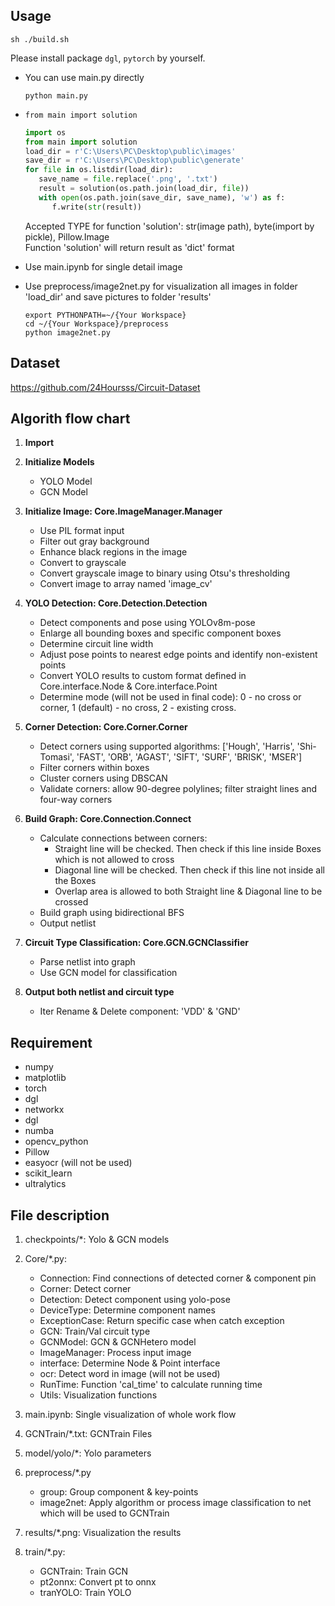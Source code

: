 ## Usage

`sh ./build.sh`

Please install package `dgl`, `pytorch` by yourself.

- You can use main.py directly

   ```
   python main.py
   ```

- `from main import solution`

  ```python
  import os
  from main import solution
  load_dir = r'C:\Users\PC\Desktop\public\images'
  save_dir = r'C:\Users\PC\Desktop\public\generate'
  for file in os.listdir(load_dir):
     save_name = file.replace('.png', '.txt')
     result = solution(os.path.join(load_dir, file))
     with open(os.path.join(save_dir, save_name), 'w') as f:
        f.write(str(result))
   ```

  Accepted TYPE for function 'solution': str(image path), byte(import by pickle), Pillow.Image<br>
  Function 'solution' will return result as 'dict' format

- Use main.ipynb for single detail image

- Use preprocess/image2net.py for visualization all images in folder 'load_dir' and save pictures to folder 'results'
   ```
   export PYTHONPATH=~/{Your Workspace}
   cd ~/{Your Workspace}/preprocess
   python image2net.py
   ```

## Dataset

https://github.com/24Hoursss/Circuit-Dataset

## Algorith flow chart

1. **Import**

2. **Initialize Models**
    - YOLO Model
    - GCN Model

3. **Initialize Image: Core.ImageManager.Manager**
    - Use PIL format input
    - Filter out gray background
    - Enhance black regions in the image
    - Convert to grayscale
    - Convert grayscale image to binary using Otsu's thresholding
    - Convert image to array named 'image_cv'

4. **YOLO Detection: Core.Detection.Detection**
    - Detect components and pose using YOLOv8m-pose
    - Enlarge all bounding boxes and specific component boxes
    - Determine circuit line width
    - Adjust pose points to nearest edge points and identify non-existent points
    - Convert YOLO results to custom format defined in Core.interface.Node & Core.interface.Point
    - Determine mode (will not be used in final code): 0 - no cross or corner, 1 (default) - no cross, 2 - existing
      cross.

5. **Corner Detection: Core.Corner.Corner**
    - Detect corners using supported
      algorithms: ['Hough', 'Harris', 'Shi-Tomasi', 'FAST', 'ORB', 'AGAST', 'SIFT', 'SURF', 'BRISK', 'MSER']
    - Filter corners within boxes
    - Cluster corners using DBSCAN
    - Validate corners: allow 90-degree polylines; filter straight lines and four-way corners

6. **Build Graph: Core.Connection.Connect**
    - Calculate connections between corners:
        - Straight line will be checked. Then check if this line inside Boxes which is not allowed to cross
        - Diagonal line will be checked. Then check if this line not inside all the Boxes
        - Overlap area is allowed to both Straight line & Diagonal line to be crossed
    - Build graph using bidirectional BFS
    - Output netlist

7. **Circuit Type Classification: Core.GCN.GCNClassifier**
    - Parse netlist into graph
    - Use GCN model for classification

8. **Output both netlist and circuit type**
    - Iter Rename & Delete component: 'VDD' & 'GND'

## Requirement

- numpy
- matplotlib
- torch
- dgl
- networkx
- dgl
- numba
- opencv_python
- Pillow
- easyocr (will not be used)
- scikit_learn
- ultralytics

## File description

1. checkpoints/*: Yolo & GCN models

2. Core/*.py:
    - Connection: Find connections of detected corner & component pin
    - Corner: Detect corner
    - Detection: Detect component using yolo-pose
    - DeviceType: Determine component names
    - ExceptionCase: Return specific case when catch exception
    - GCN: Train/Val circuit type
    - GCNModel: GCN & GCNHetero model
    - ImageManager: Process input image
    - interface: Determine Node & Point interface
    - ocr: Detect word in image (will not be used)
    - RunTime: Function 'cal_time' to calculate running time
    - Utils: Visualization functions

3. main.ipynb: Single visualization of whole work flow

4. GCNTrain/*.txt: GCNTrain Files

5. model/yolo/*: Yolo parameters

6. preprocess/*.py
    - group: Group component & key-points
    - image2net: Apply algorithm or process image classification to net which will be used to GCNTrain

7. results/*.png: Visualization the results

8. train/*.py:
    - GCNTrain: Train GCN
    - pt2onnx: Convert pt to onnx
    - tranYOLO: Train YOLO